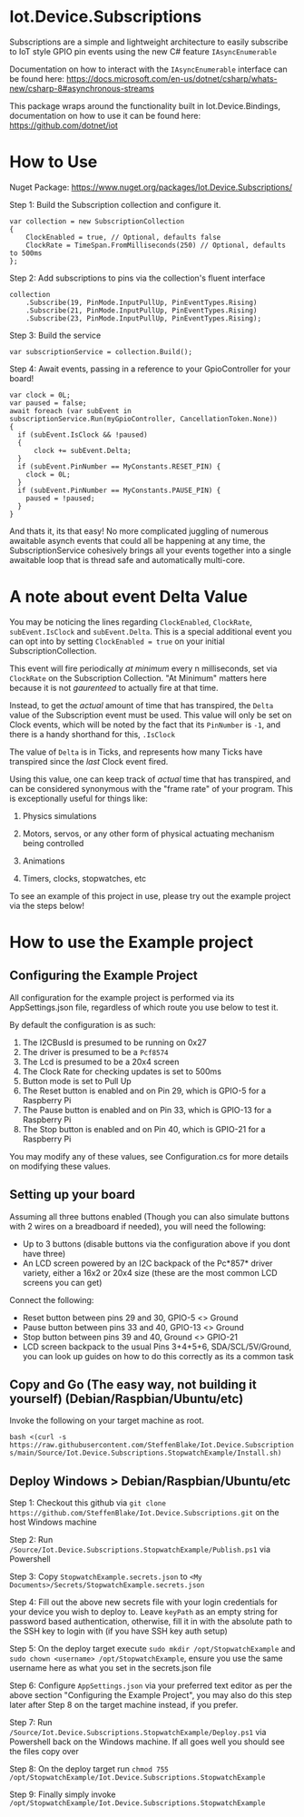 # Iot.Device.Subscriptions

Subscriptions are a simple and lightweight architecture to easily subscribe to IoT style GPIO pin events using the new C# feature `IAsyncEnumerable`

Documentation on how to interact with the `IAsyncEnumerable` interface can be found here: https://docs.microsoft.com/en-us/dotnet/csharp/whats-new/csharp-8#asynchronous-streams

This package wraps around the functionality built in Iot.Device.Bindings, documentation on how to use it can be found here: https://github.com/dotnet/iot

# How to Use

Nuget Package: https://www.nuget.org/packages/Iot.Device.Subscriptions/

Step 1: Build the Subscription collection and configure it.

```
var collection = new SubscriptionCollection
{
    ClockEnabled = true, // Optional, defaults false
    ClockRate = TimeSpan.FromMilliseconds(250) // Optional, defaults to 500ms
};

```

Step 2: Add subscriptions to pins via the collection's fluent interface

```
collection
    .Subscribe(19, PinMode.InputPullUp, PinEventTypes.Rising)
    .Subscribe(21, PinMode.InputPullUp, PinEventTypes.Rising)
    .Subscribe(23, PinMode.InputPullUp, PinEventTypes.Rising);
```

Step 3: Build the service

```
var subscriptionService = collection.Build();
```

Step 4: Await events, passing in a reference to your GpioController for your board!

```
var clock = 0L;
var paused = false;
await foreach (var subEvent in subscriptionService.Run(myGpioController, CancellationToken.None))
{
  if (subEvent.IsClock && !paused)
  {
      clock += subEvent.Delta;
  }
  if (subEvent.PinNumber == MyConstants.RESET_PIN) {
    clock = 0L;
  }
  if (subEvent.PinNumber == MyConstants.PAUSE_PIN) {
    paused = !paused;
  }
}
```

And thats it, its that easy! No more complicated juggling of numerous awaitable asynch events that could all be happening at any time, the SubscriptionService cohesively brings all your events together into a single awaitable loop that is thread safe and automatically multi-core.

# A note about event Delta Value

You may be noticing the lines regarding `ClockEnabled`, `ClockRate`, `subEvent.IsClock` and `subEvent.Delta`. This is a special additional event you can opt into by setting `ClockEnabled = true` on your initial SubscriptionCollection.

This event will fire periodically *at minimum* every n milliseconds, set via `ClockRate` on the Subscription Collection. "At Minimum" matters here because it is not *gaurenteed* to actually fire at that time.

Instead, to get the *actual* amount of time that has transpired, the `Delta` value of the Subscription event must be used. This value will only be set on Clock events, which will be noted by the fact that its `PinNumber` is `-1`, and there is a handy shorthand for this, `.IsClock`

The value of `Delta` is in Ticks, and represents how many Ticks have transpired since the *last* Clock event fired.

Using this value, one can keep track of *actual* time that has transpired, and can be considered synonymous with the "frame rate" of your program. This is exceptionally useful for things like:

1. Physics simulations

2. Motors, servos, or any other form of physical actuating mechanism being controlled

3. Animations

4. Timers, clocks, stopwatches, etc

To see an example of this project in use, please try out the example project via the steps below!

# How to use the Example project

## Configuring the Example Project

All configuration for the example project is performed via its AppSettings.json file, regardless of which route you use below to test it.

By default the configuration is as such:

1. The I2CBusId is presumed to be running on 0x27
2. The driver is presumed to be a `Pcf8574`
3. The Lcd is presumed to be a 20x4 screen
4. The Clock Rate for checking updates is set to 500ms
5. Button mode is set to Pull Up
6. The Reset button is enabled and on Pin 29, which is GPIO-5 for a Raspberry Pi
7. The Pause button is enabled and on Pin 33, which is GPIO-13 for a Raspberry Pi
8. The Stop button is enabled and on Pin 40, which is GPIO-21 for a Raspberry Pi

You may modify any of these values, see Configuration.cs for more details on modifying these values.

## Setting up your board

Assuming all three buttons enabled (Though you can also simulate buttons with 2 wires on a breadboard if needed), you will need the following:

- Up to 3 buttons (disable buttons via the configuration above if you dont have three)
- An LCD screen powered by an I2C backpack of the Pc\*857\* driver variety, either a 16x2 or 20x4 size (these are the most common LCD screens you can get)

Connect the following:
- Reset button between pins 29 and 30, GPIO-5 <> Ground
- Pause button between pins 33 and 40, GPIO-13 <> Ground
- Stop button between pins 39 and 40, Ground <> GPIO-21 
- LCD screen backpack to the usual Pins 3+4+5+6, SDA/SCL/5V/Ground, you can look up guides on how to do this correctly as its a common task

## Copy and Go (The easy way, not building it yourself) (Debian/Raspbian/Ubuntu/etc)

Invoke the following on your target machine as root.

`bash <(curl -s https://raw.githubusercontent.com/SteffenBlake/Iot.Device.Subscriptions/main/Source/Iot.Device.Subscriptions.StopwatchExample/Install.sh)`

## Deploy Windows > Debian/Raspbian/Ubuntu/etc

Step 1: Checkout this github via `git clone https://github.com/SteffenBlake/Iot.Device.Subscriptions.git` on the host Windows machine

Step 2: Run `/Source/Iot.Device.Subscriptions.StopwatchExample/Publish.ps1` via Powershell

Step 3: Copy `StopwatchExample.secrets.json` to `<My Documents>/Secrets/StopwatchExample.secrets.json`

Step 4: Fill out the above new secrets file with your login credentials for your device you wish to deploy to. Leave `keyPath` as an empty string for password based authentication, otherwise, fill it in with the absolute path to the SSH key to login with (if you have SSH key auth setup)

Step 5: On the deploy target execute `sudo mkdir /opt/StopwatchExample` and `sudo chown <username> /opt/StopwatchExample`, ensure you use the same username here as what you set in the secrets.json file

Step 6: Configure `AppSettings.json` via your preferred text editor as per the above section "Configuring the Example Project", you may also do this step later after Step 8 on the target machine instead, if you prefer.

Step 7: Run `/Source/Iot.Device.Subscriptions.StopwatchExample/Deploy.ps1` via Powershell back on the Windows machine. If all goes well you should see the files copy over

Step 8: On the deploy target run `chmod 755 /opt/StopwatchExample/Iot.Device.Subscriptions.StopwatchExample`

Step 9: Finally simply invoke `/opt/StopwatchExample/Iot.Device.Subscriptions.StopwatchExample`

